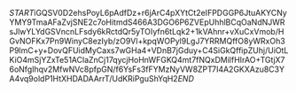$START$iGQSV0D2ehsPoyL6pAdfDz+r6jArC4pXYtCt2eIFPDGGP6JtuAKYCNyYMY9TmaAFaZvjSNE2c7oHitmdS466A3DGO6P6ZVEpUhhlBCqOaNdNJWRsJlwYLYdGSVncnLFsdy6kRctdQr5yTOIyfn6tLqk2+1kVAhnr+vXuCxVmob/HGvNOFKx7Pn9WinyC8ezIyb/zO9Vl+kpqWOPyl9LgJ7YRRMQffO8yWRxOh3P9lmC+y+DovQFUidMyCaxs7wGHa4+VDnB7jGduy+C4SiGkQffipZUhj/UiOtLKiO4mSjYZxTe51AClaZnCj17qycjHoHnWFGKQ4mt7fNQxDMilfHIrAO+TGtjX76oNfgIhqv2MfwNVc8pfpGN/f6YsFs3fFYMzNyVW8ZPT7I4A2GKXAzu8C3YA4vq9oldP1HtXHDADAArrT/UdKRiPguShYqH2$END$